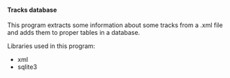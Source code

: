 #### Tracks database

This program extracts some information about some tracks from a .xml file and adds them to proper tables in a database.

Libraries used in this program:

- xml
- sqlite3
